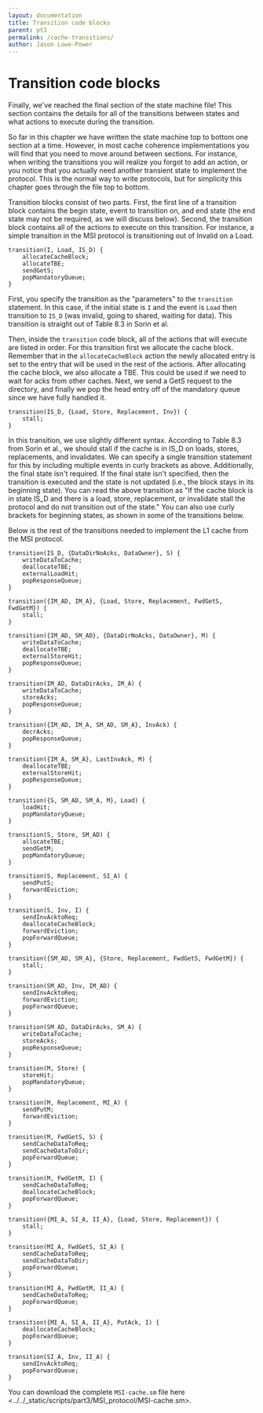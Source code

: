 ```yaml
---
layout: documentation
title: Transition code blocks
parent: pt3
permalink: /cache-transitions/
author: Jason Lowe-Power
---
```



Transition code blocks
======================

Finally, we've reached the final section of the state machine file! This
section contains the details for all of the transitions between states
and what actions to execute during the transition.

So far in this chapter we have written the state machine top to bottom
one section at a time. However, in most cache coherence implementations
you will find that you need to move around between sections. For
instance, when writing the transitions you will realize you forgot to
add an action, or you notice that you actually need another transient
state to implement the protocol. This is the normal way to write
protocols, but for simplicity this chapter goes through the file top to
bottom.

Transition blocks consist of two parts. First, the first line of a
transition block contains the begin state, event to transition on, and
end state (the end state may not be required, as we will discuss below).
Second, the transition block contains all of the actions to execute on
this transition. For instance, a simple transition in the MSI protocol
is transitioning out of Invalid on a Load.

``` {.sourceCode .c++}
transition(I, Load, IS_D) {
    allocateCacheBlock;
    allocateTBE;
    sendGetS;
    popMandatoryQueue;
}
```

First, you specify the transition as the "parameters" to the
`transition` statement. In this case, if the initial state is `I` and
the event is `Load` then transition to `IS_D` (was invalid, going to
shared, waiting for data). This transition is straight out of Table 8.3
in Sorin et al.

Then, inside the `transition` code block, all of the actions that will
execute are listed in order. For this transition first we allocate the
cache block. Remember that in the `allocateCacheBlock` action the newly
allocated entry is set to the entry that will be used in the rest of the
actions. After allocating the cache block, we also allocate a TBE. This
could be used if we need to wait for acks from other caches. Next, we
send a GetS request to the directory, and finally we pop the head entry
off of the mandatory queue since we have fully handled it.

``` {.sourceCode .c++}
transition(IS_D, {Load, Store, Replacement, Inv}) {
    stall;
}
```

In this transition, we use slightly different syntax. According to Table
8.3 from Sorin et al., we should stall if the cache is in IS\_D on
loads, stores, replacements, and invalidates. We can specify a single
transition statement for this by including multiple events in curly
brackets as above. Additionally, the final state isn't required. If the
final state isn't specified, then the transition is executed and the
state is not updated (i.e., the block stays in its beginning state). You
can read the above transition as "If the cache block is in state IS\_D
and there is a load, store, replacement, or invalidate stall the
protocol and do not transition out of the state." You can also use curly
brackets for beginning states, as shown in some of the transitions
below.

Below is the rest of the transitions needed to implement the L1 cache
from the MSI protocol.

``` {.sourceCode .c++}
transition(IS_D, {DataDirNoAcks, DataOwner}, S) {
    writeDataToCache;
    deallocateTBE;
    externalLoadHit;
    popResponseQueue;
}

transition({IM_AD, IM_A}, {Load, Store, Replacement, FwdGetS, FwdGetM}) {
    stall;
}

transition({IM_AD, SM_AD}, {DataDirNoAcks, DataOwner}, M) {
    writeDataToCache;
    deallocateTBE;
    externalStoreHit;
    popResponseQueue;
}

transition(IM_AD, DataDirAcks, IM_A) {
    writeDataToCache;
    storeAcks;
    popResponseQueue;
}

transition({IM_AD, IM_A, SM_AD, SM_A}, InvAck) {
    decrAcks;
    popResponseQueue;
}

transition({IM_A, SM_A}, LastInvAck, M) {
    deallocateTBE;
    externalStoreHit;
    popResponseQueue;
}

transition({S, SM_AD, SM_A, M}, Load) {
    loadHit;
    popMandatoryQueue;
}

transition(S, Store, SM_AD) {
    allocateTBE;
    sendGetM;
    popMandatoryQueue;
}

transition(S, Replacement, SI_A) {
    sendPutS;
    forwardEviction;
}

transition(S, Inv, I) {
    sendInvAcktoReq;
    deallocateCacheBlock;
    forwardEviction;
    popForwardQueue;
}

transition({SM_AD, SM_A}, {Store, Replacement, FwdGetS, FwdGetM}) {
    stall;
}

transition(SM_AD, Inv, IM_AD) {
    sendInvAcktoReq;
    forwardEviction;
    popForwardQueue;
}

transition(SM_AD, DataDirAcks, SM_A) {
    writeDataToCache;
    storeAcks;
    popResponseQueue;
}

transition(M, Store) {
    storeHit;
    popMandatoryQueue;
}

transition(M, Replacement, MI_A) {
    sendPutM;
    forwardEviction;
}

transition(M, FwdGetS, S) {
    sendCacheDataToReq;
    sendCacheDataToDir;
    popForwardQueue;
}

transition(M, FwdGetM, I) {
    sendCacheDataToReq;
    deallocateCacheBlock;
    popForwardQueue;
}

transition({MI_A, SI_A, II_A}, {Load, Store, Replacement}) {
    stall;
}

transition(MI_A, FwdGetS, SI_A) {
    sendCacheDataToReq;
    sendCacheDataToDir;
    popForwardQueue;
}

transition(MI_A, FwdGetM, II_A) {
    sendCacheDataToReq;
    popForwardQueue;
}

transition({MI_A, SI_A, II_A}, PutAck, I) {
    deallocateCacheBlock;
    popForwardQueue;
}

transition(SI_A, Inv, II_A) {
    sendInvAcktoReq;
    popForwardQueue;
}
```

You can download the complete `MSI-cache.sm` file
here \<../../\_static/scripts/part3/MSI\_protocol/MSI-cache.sm\>.
